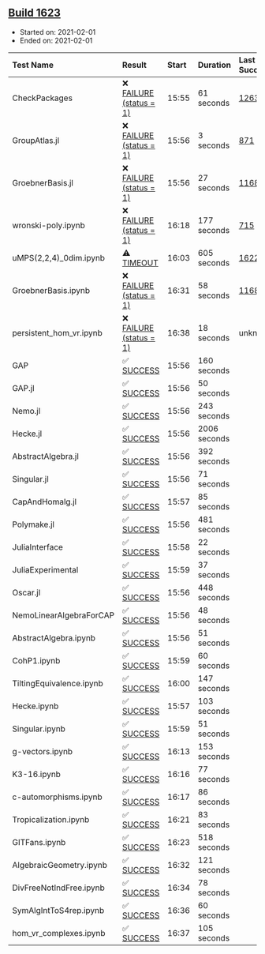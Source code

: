 ## [Build 1623](https://oscarci.mathematik.uni-kl.de/job/oscar-stable/1623/)

* Started on: 2021-02-01
* Ended on: 2021-02-01

| Test Name    | Result | Start | Duration | Last Success | First Failure |
|:-------------|:-------|:------|:---------|:-------------|:--------------|
| CheckPackages | ❌ [FAILURE (status = 1)](https://oscarci.mathematik.uni-kl.de/job/oscar-stable/1623/artifact/logs/build-1623/CheckPackages.log) | 15:55 | 61 seconds | [1263](https://oscarci.mathematik.uni-kl.de/job/oscar-stable/1263/) | [1264](https://oscarci.mathematik.uni-kl.de/job/oscar-stable/1264/) |
| GroupAtlas.jl | ❌ [FAILURE (status = 1)](https://oscarci.mathematik.uni-kl.de/job/oscar-stable/1623/artifact/logs/build-1623/GroupAtlas.jl.log) | 15:56 | 3 seconds | [871](https://oscarci.mathematik.uni-kl.de/job/oscar-stable/871/) | [872](https://oscarci.mathematik.uni-kl.de/job/oscar-stable/872/) |
| GroebnerBasis.jl | ❌ [FAILURE (status = 1)](https://oscarci.mathematik.uni-kl.de/job/oscar-stable/1623/artifact/logs/build-1623/GroebnerBasis.jl.log) | 15:56 | 27 seconds | [1168](https://oscarci.mathematik.uni-kl.de/job/oscar-stable/1168/) | [1169](https://oscarci.mathematik.uni-kl.de/job/oscar-stable/1169/) |
| wronski-poly.ipynb | ❌ [FAILURE (status = 1)](https://oscarci.mathematik.uni-kl.de/job/oscar-stable/1623/artifact/logs/build-1623/wronski-poly.ipynb.log) | 16:18 | 177 seconds | [715](https://oscarci.mathematik.uni-kl.de/job/oscar-stable/715/) | [716](https://oscarci.mathematik.uni-kl.de/job/oscar-stable/716/) |
| uMPS(2,2,4)_0dim.ipynb | ⚠ [TIMEOUT](https://oscarci.mathematik.uni-kl.de/job/oscar-stable/1623/artifact/logs/build-1623/uMPS-2-2-4-_0dim.ipynb.log) | 16:03 | 605 seconds | [1622](https://oscarci.mathematik.uni-kl.de/job/oscar-stable/1622/) | [1623](https://oscarci.mathematik.uni-kl.de/job/oscar-stable/1623/) |
| GroebnerBasis.ipynb | ❌ [FAILURE (status = 1)](https://oscarci.mathematik.uni-kl.de/job/oscar-stable/1623/artifact/logs/build-1623/GroebnerBasis.ipynb.log) | 16:31 | 58 seconds | [1168](https://oscarci.mathematik.uni-kl.de/job/oscar-stable/1168/) | [1169](https://oscarci.mathematik.uni-kl.de/job/oscar-stable/1169/) |
| persistent_hom_vr.ipynb | ❌ [FAILURE (status = 1)](https://oscarci.mathematik.uni-kl.de/job/oscar-stable/1623/artifact/logs/build-1623/persistent_hom_vr.ipynb.log) | 16:38 | 18 seconds | unknown | unknown |
| GAP | ✅ [SUCCESS](https://oscarci.mathematik.uni-kl.de/job/oscar-stable/1623/artifact/logs/build-1623/GAP.log) | 15:56 | 160 seconds |  |  |
| GAP.jl | ✅ [SUCCESS](https://oscarci.mathematik.uni-kl.de/job/oscar-stable/1623/artifact/logs/build-1623/GAP.jl.log) | 15:56 | 50 seconds |  |  |
| Nemo.jl | ✅ [SUCCESS](https://oscarci.mathematik.uni-kl.de/job/oscar-stable/1623/artifact/logs/build-1623/Nemo.jl.log) | 15:56 | 243 seconds |  |  |
| Hecke.jl | ✅ [SUCCESS](https://oscarci.mathematik.uni-kl.de/job/oscar-stable/1623/artifact/logs/build-1623/Hecke.jl.log) | 15:56 | 2006 seconds |  |  |
| AbstractAlgebra.jl | ✅ [SUCCESS](https://oscarci.mathematik.uni-kl.de/job/oscar-stable/1623/artifact/logs/build-1623/AbstractAlgebra.jl.log) | 15:56 | 392 seconds |  |  |
| Singular.jl | ✅ [SUCCESS](https://oscarci.mathematik.uni-kl.de/job/oscar-stable/1623/artifact/logs/build-1623/Singular.jl.log) | 15:56 | 71 seconds |  |  |
| CapAndHomalg.jl | ✅ [SUCCESS](https://oscarci.mathematik.uni-kl.de/job/oscar-stable/1623/artifact/logs/build-1623/CapAndHomalg.jl.log) | 15:57 | 85 seconds |  |  |
| Polymake.jl | ✅ [SUCCESS](https://oscarci.mathematik.uni-kl.de/job/oscar-stable/1623/artifact/logs/build-1623/Polymake.jl.log) | 15:56 | 481 seconds |  |  |
| JuliaInterface | ✅ [SUCCESS](https://oscarci.mathematik.uni-kl.de/job/oscar-stable/1623/artifact/logs/build-1623/JuliaInterface.log) | 15:58 | 22 seconds |  |  |
| JuliaExperimental | ✅ [SUCCESS](https://oscarci.mathematik.uni-kl.de/job/oscar-stable/1623/artifact/logs/build-1623/JuliaExperimental.log) | 15:59 | 37 seconds |  |  |
| Oscar.jl | ✅ [SUCCESS](https://oscarci.mathematik.uni-kl.de/job/oscar-stable/1623/artifact/logs/build-1623/Oscar.jl.log) | 15:56 | 448 seconds |  |  |
| NemoLinearAlgebraForCAP | ✅ [SUCCESS](https://oscarci.mathematik.uni-kl.de/job/oscar-stable/1623/artifact/logs/build-1623/NemoLinearAlgebraForCAP.log) | 15:56 | 48 seconds |  |  |
| AbstractAlgebra.ipynb | ✅ [SUCCESS](https://oscarci.mathematik.uni-kl.de/job/oscar-stable/1623/artifact/logs/build-1623/AbstractAlgebra.ipynb.log) | 15:56 | 51 seconds |  |  |
| CohP1.ipynb | ✅ [SUCCESS](https://oscarci.mathematik.uni-kl.de/job/oscar-stable/1623/artifact/logs/build-1623/CohP1.ipynb.log) | 15:59 | 60 seconds |  |  |
| TiltingEquivalence.ipynb | ✅ [SUCCESS](https://oscarci.mathematik.uni-kl.de/job/oscar-stable/1623/artifact/logs/build-1623/TiltingEquivalence.ipynb.log) | 16:00 | 147 seconds |  |  |
| Hecke.ipynb | ✅ [SUCCESS](https://oscarci.mathematik.uni-kl.de/job/oscar-stable/1623/artifact/logs/build-1623/Hecke.ipynb.log) | 15:57 | 103 seconds |  |  |
| Singular.ipynb | ✅ [SUCCESS](https://oscarci.mathematik.uni-kl.de/job/oscar-stable/1623/artifact/logs/build-1623/Singular.ipynb.log) | 15:59 | 51 seconds |  |  |
| g-vectors.ipynb | ✅ [SUCCESS](https://oscarci.mathematik.uni-kl.de/job/oscar-stable/1623/artifact/logs/build-1623/g-vectors.ipynb.log) | 16:13 | 153 seconds |  |  |
| K3-16.ipynb | ✅ [SUCCESS](https://oscarci.mathematik.uni-kl.de/job/oscar-stable/1623/artifact/logs/build-1623/K3-16.ipynb.log) | 16:16 | 77 seconds |  |  |
| c-automorphisms.ipynb | ✅ [SUCCESS](https://oscarci.mathematik.uni-kl.de/job/oscar-stable/1623/artifact/logs/build-1623/c-automorphisms.ipynb.log) | 16:17 | 86 seconds |  |  |
| Tropicalization.ipynb | ✅ [SUCCESS](https://oscarci.mathematik.uni-kl.de/job/oscar-stable/1623/artifact/logs/build-1623/Tropicalization.ipynb.log) | 16:21 | 83 seconds |  |  |
| GITFans.ipynb | ✅ [SUCCESS](https://oscarci.mathematik.uni-kl.de/job/oscar-stable/1623/artifact/logs/build-1623/GITFans.ipynb.log) | 16:23 | 518 seconds |  |  |
| AlgebraicGeometry.ipynb | ✅ [SUCCESS](https://oscarci.mathematik.uni-kl.de/job/oscar-stable/1623/artifact/logs/build-1623/AlgebraicGeometry.ipynb.log) | 16:32 | 121 seconds |  |  |
| DivFreeNotIndFree.ipynb | ✅ [SUCCESS](https://oscarci.mathematik.uni-kl.de/job/oscar-stable/1623/artifact/logs/build-1623/DivFreeNotIndFree.ipynb.log) | 16:34 | 78 seconds |  |  |
| SymAlgIntToS4rep.ipynb | ✅ [SUCCESS](https://oscarci.mathematik.uni-kl.de/job/oscar-stable/1623/artifact/logs/build-1623/SymAlgIntToS4rep.ipynb.log) | 16:36 | 60 seconds |  |  |
| hom_vr_complexes.ipynb | ✅ [SUCCESS](https://oscarci.mathematik.uni-kl.de/job/oscar-stable/1623/artifact/logs/build-1623/hom_vr_complexes.ipynb.log) | 16:37 | 105 seconds |  |  |
